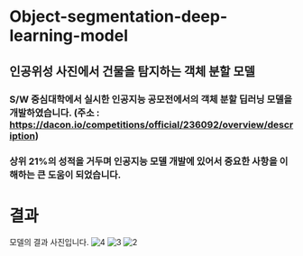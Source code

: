 # Object-segmentation-deep-learning-model
## 인공위성 사진에서 건물을 탐지하는 객체 분할 모델
### S/W 중심대학에서 실시한 인공지능 공모전에서의 객체 분할 딥러닝 모델을 개발하였습니다. (주소 : https://dacon.io/competitions/official/236092/overview/description)
### 상위 21%의 성적을 거두며 인공지능 모델 개발에 있어서 중요한 사항을 이해하는 큰 도움이 되었습니다.

# 결과
모델의 결과 사진입니다.
![4](https://github.com/user-attachments/assets/dddfcc45-cf11-4183-8c66-d33e964ba659)
![3](https://github.com/user-attachments/assets/e6626011-5fdf-4db9-ba6a-48ab8975ea58)
![2](https://github.com/user-attachments/assets/6b05b28e-3ced-4270-99c6-2ded8d26e65c)
